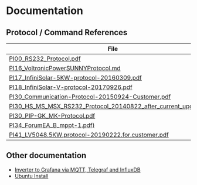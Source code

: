 # Documentation #

## Protocol / Command References ##

File | Comment | Source
--- | --- | ---
[PI00_RS232_Protocol.pdf](PI00_RS232_Protocol.pdf) | | [link](https://www.photovoltaikforum.com/core/attachment/7135-protocol-pdf/)
[PI16_VoltronicPowerSUNNYProtocol.md](PI16_VoltronicPowerSUNNYProtocol.md) | |
[PI17_InfiniSolar-5KW-protocol-20160309.pdf](PI17_InfiniSolar-5KW-protocol-20160309.pdf) | |
[PI18_InfiniSolar-V-protocol-20170926.pdf](PI18_InfiniSolar-V-protocol-20170926.pdf) | |
[PI30_Communication-Protocol-20150924-Customer.pdf](PI30_Communication-Protocol-20150924-Customer.pdf) | |
[PI30_HS_MS_MSX_RS232_Protocol_20140822_after_current_upgrade.pdf](PI30_HS_MS_MSX_RS232_Protocol_20140822_after_current_upgrade.pdf) | | [link](http://forums.aeva.asn.au/uploads/293/HS_MS_MSX_RS232_Protocol_20140822_after_current_upgrade.pdf)
[PI30_PIP-GK_MK-Protocol.pdf](PI30_PIP-GK_MK-Protocol.pdf) | |
[PI34_ForumEA_B_mppt-1.pdf)](PI34_ForumEA_B_mppt-1.pdf) | |
[PI41_LV5048.5KW.protocol-20190222.for.customer.pdf](PI41_LV5048.5KW.protocol-20190222.for.customer.pdf) | |

## Other documentation ##

* [Inverter to Grafana via MQTT, Telegraf and InfluxDB](MQTT_Influx_Grafana.md)
* [Ubuntu Install](ubuntu_install.md)
